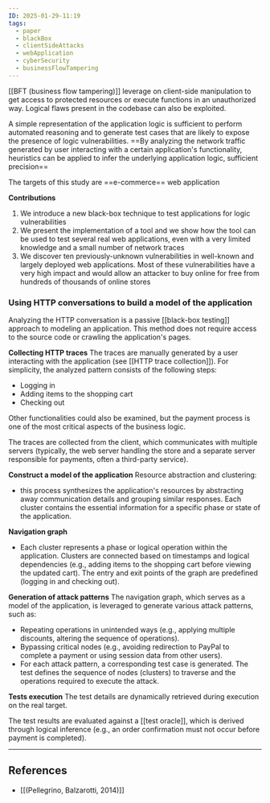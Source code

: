 ```yaml
---
ID: 2025-01-29-11:19
tags:
  - paper
  - blackBox
  - clientSideAttacks
  - webApplication
  - cyberSecurity
  - businessFlowTampering
---
```

[[BFT (business flow tampering)]] leverage on client-side manipulation to get access to protected resources or execute functions in an unauthorized way. Logical flaws present in the codebase can also be exploited.

A simple representation of the application logic is sufficient to perform automated reasoning and to generate test cases that are likely to expose the presence of logic vulnerabilities. ==By analyzing the network traffic generated by user interacting with a certain application's functionality, heuristics can be applied to infer the underlying application logic, sufficient precision==

The targets of this study are ==e-commerce== web application

**Contributions**

1) We introduce a new black-box technique to test applications for logic vulnerabilities
2) We present the implementation of a tool and we show how the tool can be used to test several real web applications, even with a very limited knowledge and a small number of network traces
3) We discover ten previously-unknown vulnerabilities in well-known and largely deployed web applications. Most of these vulnerabilities have a very high impact and would allow an attacker to buy online for free from hundreds of thousands of online stores

### Using HTTP conversations to build a model of the application

Analyzing the HTTP conversation is a passive [[black-box testing]] approach to modeling an application. This method does not require access to the source code or crawling the application's pages.

**Collecting HTTP traces**
The traces are manually generated by a user interacting with the application (see [[HTTP trace collection]]). For simplicity, the analyzed pattern consists of the following steps:
- Logging in
- Adding items to the shopping cart
- Checking out

Other functionalities could also be examined, but the payment process is one of the most critical aspects of the business logic.

The traces are collected from the client, which communicates with multiple servers (typically, the web server handling the store and a separate server responsible for payments, often a third-party service).

**Construct a model of the application**
Resource abstraction and clustering:
- this process synthesizes the application's resources by abstracting away communication details and grouping similar responses. Each cluster contains the essential information for a specific phase or state of the application.

**Navigation graph**
- Each cluster represents a phase or logical operation within the application. Clusters are connected based on timestamps and logical dependencies (e.g., adding items to the shopping cart before viewing the updated cart). The entry and exit points of the graph are predefined (logging in and checking out).

**Generation of attack patterns**
The navigation graph, which serves as a model of the application, is leveraged to generate various attack patterns, such as:
- Repeating operations in unintended ways (e.g., applying multiple discounts, altering the sequence of operations).
- Bypassing critical nodes (e.g., avoiding redirection to PayPal to complete a payment or using session data from other users).
- For each attack pattern, a corresponding test case is generated. The test defines the sequence of nodes (clusters) to traverse and the operations required to execute the attack.

**Tests execution**
The test details are dynamically retrieved during execution on the real target.

The test results are evaluated against a [[test oracle]], which is derived through logical inference (e.g., an order confirmation must not occur before payment is completed).

---
## References
- [[(Pellegrino, Balzarotti, 2014)]]
